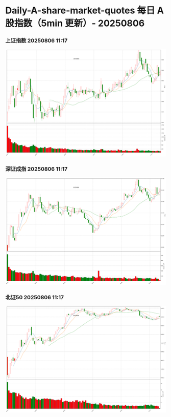 
# Daily-A-share-market-quotes 每日 A 股指数（5min 更新）- 20250806

### 上证指数 20250806 11:17
![](./fig/2025/8/20250806-sh000001.png)

### 深证成指 20250806 11:17
![](./fig/2025/8/20250806-sz399001.png)

### 北证50 20250806 11:17
![](./fig/2025/8/20250806-bj899050.png)
